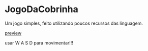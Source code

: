# JogoDaCobrinha
 Um jogo simples, feito utilizando poucos recursos das linguagem.
 
 [preview](https://airtonhoffmann.github.io/JogoDaCobrinha/)
 
 usar W A S D para movimentar!!!
